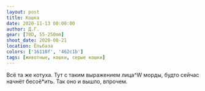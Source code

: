 ```yaml
---
layout: post
title: Кошка
date: 2020-11-13 00:00:00
author: Д.Г.
gear: [70D, 55-250mm]
shoot_date: 2020-08-21
location: Ёльбаза
colors: ['16110f', '462c1b']
tags: [животные, кошки, серые кошки]
---
```

Всё та же котуха. Тут с таким выражением лица^W морды, будто сейчас начнёт бесоё*ить. Так оно и вышло, впрочем.
